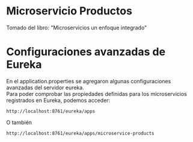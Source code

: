 # Microservicio Productos
Tomado del libro: "Microservicios un enfoque integrado"

# Configuraciones avanzadas de Eureka
En el application.properties se agregaron algunas configuraciones avanzadas
del servidor eureka.   
Para poder comprobar las propiedades definidas para los microservicios
registrados en Eureka, podemos acceder:

```
http://localhost:8761/eureka/apps
```

O también

```
http://localhost:8761/eureka/apps/microservice-products
```